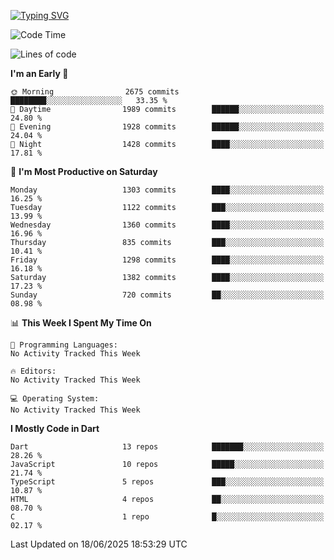
<a href="https://git.io/typing-svg"><img src="https://readme-typing-svg.demolab.com?font=Source+Code+Pro&pause=1000&random=false&width=435&lines=Hey+%F0%9F%A5%B6+iam+Yaskraz" alt="Typing SVG" /></a>
<!--START_SECTION:waka-->
![Code Time](http://img.shields.io/badge/Code%20Time-1%2C164%20hrs%2027%20mins-blue)

![Lines of code](https://img.shields.io/badge/From%20Hello%20World%20I%27ve%20Written-5.1%20million%20lines%20of%20code-blue)

**I'm an Early 🐤** 

```text
🌞 Morning                2675 commits        ████████░░░░░░░░░░░░░░░░░   33.35 % 
🌆 Daytime                1989 commits        ██████░░░░░░░░░░░░░░░░░░░   24.80 % 
🌃 Evening                1928 commits        ██████░░░░░░░░░░░░░░░░░░░   24.04 % 
🌙 Night                  1428 commits        ████░░░░░░░░░░░░░░░░░░░░░   17.81 % 
```
📅 **I'm Most Productive on Saturday** 

```text
Monday                   1303 commits        ████░░░░░░░░░░░░░░░░░░░░░   16.25 % 
Tuesday                  1122 commits        ███░░░░░░░░░░░░░░░░░░░░░░   13.99 % 
Wednesday                1360 commits        ████░░░░░░░░░░░░░░░░░░░░░   16.96 % 
Thursday                 835 commits         ███░░░░░░░░░░░░░░░░░░░░░░   10.41 % 
Friday                   1298 commits        ████░░░░░░░░░░░░░░░░░░░░░   16.18 % 
Saturday                 1382 commits        ████░░░░░░░░░░░░░░░░░░░░░   17.23 % 
Sunday                   720 commits         ██░░░░░░░░░░░░░░░░░░░░░░░   08.98 % 
```


📊 **This Week I Spent My Time On** 

```text
💬 Programming Languages: 
No Activity Tracked This Week

🔥 Editors: 
No Activity Tracked This Week

💻 Operating System: 
No Activity Tracked This Week
```

**I Mostly Code in Dart** 

```text
Dart                     13 repos            ███████░░░░░░░░░░░░░░░░░░   28.26 % 
JavaScript               10 repos            █████░░░░░░░░░░░░░░░░░░░░   21.74 % 
TypeScript               5 repos             ███░░░░░░░░░░░░░░░░░░░░░░   10.87 % 
HTML                     4 repos             ██░░░░░░░░░░░░░░░░░░░░░░░   08.70 % 
C                        1 repo              █░░░░░░░░░░░░░░░░░░░░░░░░   02.17 % 
```




 Last Updated on 18/06/2025 18:53:29 UTC
<!--END_SECTION:waka-->
